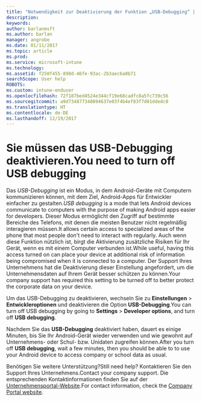 ```yaml
---
title: "Notwendigkeit zur Deaktivierung der Funktion „USB-Debugging“ | Microsoft-Dokumentation"
description: 
keywords: 
author: barlanmsft
ms.author: barlan
manager: angrobe
ms.date: 01/11/2017
ms.topic: article
ms.prod: 
ms.service: microsoft-intune
ms.technology: 
ms.assetid: f250f455-898d-46fe-93ac-2b3aec6a0b71
searchScope: User help
ROBOTS: 
ms.custom: intune-enduser
ms.openlocfilehash: 72f187bed4524e344cf19e68cadfc8a5fc739c56
ms.sourcegitcommit: a9d734877340894637e03f4b4ef83f7d01ddedc8
ms.translationtype: HT
ms.contentlocale: de-DE
ms.lasthandoff: 12/19/2017
---
```

# <a name="you-need-to-turn-off-usb-debugging"></a><span data-ttu-id="90fd5-102">Sie müssen das USB-Debugging deaktivieren.</span><span class="sxs-lookup"><span data-stu-id="90fd5-102">You need to turn off USB debugging</span></span>

<span data-ttu-id="90fd5-103">Das _USB-Debugging_ ist ein Modus, in dem Android-Geräte mit Computern kommunizieren können, mit dem Ziel, Android-Apps für Entwickler einfacher zu gestalten.</span><span class="sxs-lookup"><span data-stu-id="90fd5-103">_USB debugging_ is a mode that lets Android devices communicate to computers with the purpose of making Android apps easier for developers.</span></span> <span data-ttu-id="90fd5-104">Dieser Modus ermöglicht den Zugriff auf bestimmte Bereiche des Telefons, mit denen die meisten Benutzer nicht regelmäßig interagieren müssen.</span><span class="sxs-lookup"><span data-stu-id="90fd5-104">It allows certain access to specialized areas of the phone that most people don't need to interact with regularly.</span></span> <span data-ttu-id="90fd5-105">Auch wenn diese Funktion nützlich ist, birgt die Aktivierung zusätzliche Risiken für Ihr Gerät, wenn es mit einem Computer verbunden ist.</span><span class="sxs-lookup"><span data-stu-id="90fd5-105">While useful, having this access turned on can place your device at additional risk of information being compromised when it is connected to a computer.</span></span> <span data-ttu-id="90fd5-106">Der Support Ihres Unternehmens hat die Deaktivierung dieser Einstellung angefordert, um die Unternehmensdaten auf Ihrem Gerät besser schützen zu können.</span><span class="sxs-lookup"><span data-stu-id="90fd5-106">Your company support has required this setting to be turned off to better protect the corporate data on your device.</span></span>

<span data-ttu-id="90fd5-107">Um das USB-Debugging zu deaktivieren, wechseln Sie zu **Einstellungen** > **Entwickleroptionen** und deaktivieren die Option **USB-Debugging**.</span><span class="sxs-lookup"><span data-stu-id="90fd5-107">You can turn off USB debugging by going to **Settings** > **Developer options**, and turn off **USB debugging**.</span></span>

<span data-ttu-id="90fd5-108">Nachdem Sie das **USB-Debugging** deaktiviert haben, dauert es einige Minuten, bis Sie Ihr Android-Gerät wieder verwenden und wie gewohnt auf Unternehmens- oder Schul- bzw. Unidaten zugreifen können.</span><span class="sxs-lookup"><span data-stu-id="90fd5-108">After you turn off **USB debugging**, wait a few minutes, then you should be able to to use your Android device to access company or school data as usual.</span></span>

<span data-ttu-id="90fd5-109">Benötigen Sie weitere Unterstützung?</span><span class="sxs-lookup"><span data-stu-id="90fd5-109">Still need help?</span></span> <span data-ttu-id="90fd5-110">Kontaktieren Sie den Support Ihres Unternehmens.</span><span class="sxs-lookup"><span data-stu-id="90fd5-110">Contact your company support.</span></span> <span data-ttu-id="90fd5-111">Die entsprechenden Kontaktinformationen finden Sie auf der [Unternehmensportal-Website](https://portal.manage.microsoft.com#HelpDeskDialog).</span><span class="sxs-lookup"><span data-stu-id="90fd5-111">For contact information, check the [Company Portal website](https://portal.manage.microsoft.com#HelpDeskDialog).</span></span>

